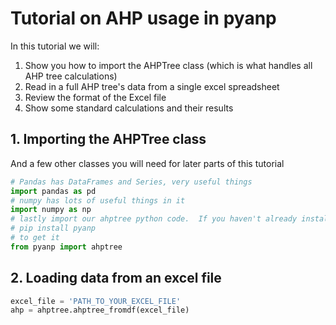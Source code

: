 # Tutorial on AHP usage in pyanp
In this tutorial we will:

1. Show you how to import the AHPTree class (which is what handles all AHP tree calculations)
1. Read in a full AHP tree's data from a single excel spreadsheet
1. Review the format of the Excel file
1. Show some standard calculations and their results

## 1. Importing the AHPTree class
And a few other classes you will need for later parts of this tutorial

```python
# Pandas has DataFrames and Series, very useful things
import pandas as pd
# numpy has lots of useful things in it
import numpy as np
# lastly import our ahptree python code.  If you haven't already installed the pyanp library do
# pip install pyanp
# to get it
from pyanp import ahptree
```

## 2. Loading data from an excel file

```python
excel_file = 'PATH_TO_YOUR_EXCEL_FILE'
ahp = ahptree.ahptree_fromdf(excel_file)
```
